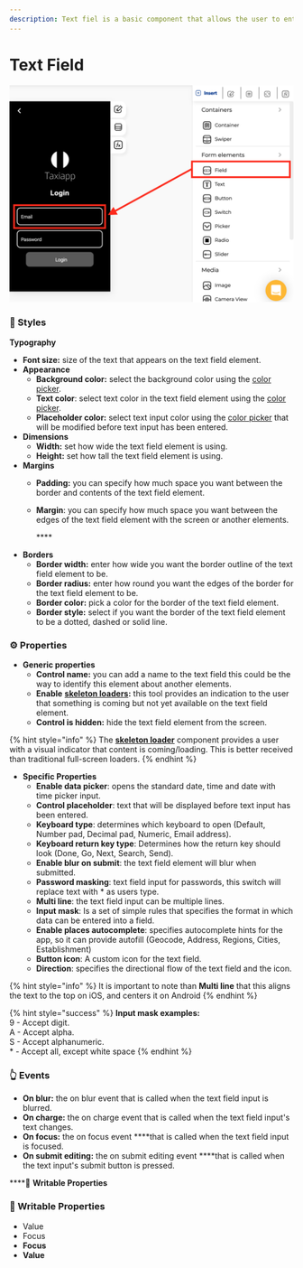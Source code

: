 ```yaml
---
description: Text fiel is a basic component that allows the user to enter text.
---
```


# Text Field

![](../../../.gitbook/assets/captura-de-pantalla-2020-02-06-a-la-s-12.38.05.png)



### 🎨 Styles 

**Typography**

* **Font size:** size of the text that appears on the text field element.
* **Appearance**
  * **Background color:** select the background color using the [color picker](../../styles/color-picker.md).
  * **Text color**: select text color in the text field element using the [color picker](../../styles/color-picker.md).
  * **Placeholder color:** select text input color using the [color picker](../../styles/color-picker.md) that will be modified before text input has been entered.
* **Dimensions**
  * **Width:** set how wide the text field element is using.
  * **Height:** set how tall the text field element is using.
* **Margins**
  * **Padding:** you can specify how much space you want between the border and contents of the text field element.
  * **Margin**: you can specify how much space you want between the edges of the text field element with the screen or another elements.

    \*\*\*\*
* **Borders**
  * **Border width:** enter how wide you want the border outline of the text field element to be.
  * **Border radius:** enter how round you want the edges of the border for the text field element to be.
  * **Border color:** pick a color for the border of the text field element.
  * **Border style:** select if you want the border of the text field element to be a dotted, dashed or solid line.

### ⚙ Properties

* **Generic properties**
  * **Control name:** you can add a name to the text field this could be the way to identify this element about another elements.
  * **Enable** [**skeleton loaders**](../../styles/skeleton-loader.md)**:** this tool provides an indication to the user that something is coming but not yet available on the text field element.
  * **Control is hidden:** hide the text field element from the screen.

{% hint style="info" %}
The [**skeleton loader**](../../styles/skeleton-loader.md) component provides a user with a visual indicator that content is coming/loading. This is better received than traditional full-screen loaders.
{% endhint %}

* **Specific Properties**
  * **Enable data picker**: opens the standard date, time and date with time picker input.
  * **Control placeholder**: text that will be displayed before text input has been entered. 
  * **Keyboard type**: determines which keyboard to open \(Default, Number pad, Decimal pad, Numeric, Email address\).
  * **Keyboard return key type**: Determines how the return key should look \(Done, Go, Next, Search, Send\).
  * **Enable blur on submit**: the text field element will blur when submitted.
  * **Password masking**: text field input for passwords, this switch will replace text with \* as users type.
  * **Multi line**: the text field input can be multiple lines. 
  * **Input mask**: Is a set of simple rules that specifies the format in which data can be entered into a field. 
  * **Enable places autocomplete**: specifies autocomplete hints for the app, so it can provide autofill \(Geocode, Address, Regions, Cities, Establishment\)
  * **Button icon**: A custom icon for the text field. 
  * **Direction**: specifies the directional flow of the text field and the icon. 

{% hint style="info" %}
It is important to note than **Multi line** that this aligns the text to the top on iOS, and centers it on Android
{% endhint %}

{% hint style="success" %}
**Input mask examples:**  
9 - Accept digit.   
A - Accept alpha.   
S - Accept alphanumeric.  
\* - Accept all, except white space
{% endhint %}

### 👆 Events

* **On blur:** the on blur event that is called when the text field input is blurred.
* **On charge:** the on charge event that is called when the text field input's text changes.
* **On focus:** the on focus event ****that is called when the text field input is focused.
* **On submit editing:** the on submit editing event ****that is called when the text input's submit button is pressed.

\*\*\*\*📝 **Writable Properties**

### 📝 Writable Properties

* Value 
* Focus
* **Focus** 
* **Value**

